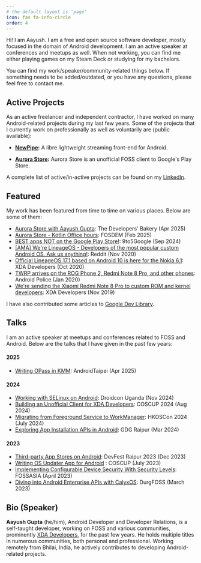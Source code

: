 ```yaml
---
# the default layout is 'page'
icon: fas fa-info-circle
order: 4
---
```


Hi! I am Aayush. I am a free and open source software developer, mostly focused in the domain of Android development. I am an active speaker at conferences and meetups as well. When not working, you can find me either playing games on my Steam Deck or studying for my bachelors.

You can find my work/speaker/community-related things below. If something needs to be added/outdated, or you have any questions, please feel free to contact me.

## Active Projects

As an active freelancer and independent contractor, I have worked on many Android-related projects during my last few years. Some of the projects that I currently work on professionally as well as voluntarily are (public available):

- **[NewPipe](https://github.com/TeamNewPipe/NewPipe):** A libre lightweight streaming front-end for Android.

- **[Aurora Store](https://gitlab.com/AuroraOSS/AuroraStore):** Aurora Store is an unofficial FOSS client to Google's Play Store.

A complete list of active/in-active projects can be found on my [LinkedIn](https://www.linkedin.com/in/theimpulson/details/projects/).

## Featured

My work has been featured from time to time on various places. Below are some of them:

- [Aurora Store with Aayush Gupta](https://thebakery.dev/96/): The Developers' Bakery (Apr 2025)
- [Aurora Store - Kotlin Office hours](https://bsky.app/profile/did:plc:5fx46b4pfg6kibxag5d5pldu/post/3lgs3h5hsfc2a): FOSDEM (Feb 2025)
- [BEST apps NOT on the Google Play Store!](https://www.youtube.com/watch?v=AGl5cLZg7Gc): 9to5Google (Sep 2024)
- [[AMA] We're LineageOS - Developers of the most popular custom Android OS. Ask us anything!](https://web.archive.org/web/20230328052455/https://www.reddit.com/r/Android/comments/k0ynjj/ama_were_lineageos_developers_of_the_most_popular/): Reddit (Nov 2020)
- [Official LineageOS 17.1 based on Android 10 is here for the Nokia 6.1](https://web.archive.org/web/20221219083817/https://www.xda-developers.com/nokia-6-1-official-lineageos-17-1-android-10/): XDA Developers (Oct 2020)
- [TWRP arrives on the ROG Phone 2, Redmi Note 8 Pro, and other phones](https://web.archive.org/web/20220602061315/https://www.androidpolice.com/2020/01/28/twrp-arrives-on-the-rog-phone-2-redmi-note-8-pro-and-other-phones/): Android Police (Jan 2020)
- [We're sending the Xiaomi Redmi Note 8 Pro to custom ROM and kernel developers](https://web.archive.org/web/20191208013651/https://www.xda-developers.com/xiaomi-redmi-note-8-pro-custom-rom-kernel-developers/): XDA Developers (Nov 2019)

I have also contributed some articles to [Google Dev Library](https://devlibrary.withgoogle.com/authors/theimpulson).

## Talks

I am an active speaker at meetups and conferences related to FOSS and Android. Below are the talks that I have given in the past few years:

#### 2025

- [Writing OPass in KMM](/assets/files/talks/opass.pdf): AndroidTaipei (Apr 2025)

#### 2024

- [Working with SELinux on Android](/assets/files/talks/selinux.pdf): Droidcon Uganda (Nov 2024)
- [Building an Unofficial Client for XDA Developers](/assets/files/talks/relabs.pdf): COSCUP 2024 (Aug 2024)
- [Migrating from Foreground Service to WorkManager](/assets/files/talks/workmanager.pdf): HKOSCon 2024 (July 2024)
- [Exploring App Installation APIs in Android](/assets/files/talks/packageinstaller.pdf): GDG Raipur (Mar 2024)

#### 2023

- [Third-party App Stores on Android](/assets/files/talks/appstore.pdf): DevFest Raipur 2023 (Dec 2023)
- [Writing OS Updater App for Android](/assets/files/talks/updater.pdf) : COSCUP (July 2023)
- [Implementing Configurable Device Security With Security Levels](/assets/files/talks/garliclevel.pdf): FOSSASIA (April 2023)
- [Diving into Android Enterprise APIs with CalyxOS](/assets/files/talks/mdm.pdf): DurgFOSS (March 2023)

## Bio (Speaker)

**Aayush Gupta** (he/him), Android Developer and Developer Relations, is a self-taught developer, working on FOSS and various communities, prominently [XDA Developers](https://forum.xda-developers.com/m/theimpulson.6042178/), for the past few years. He holds multiple titles in numerous communities, both personal and professional. Working remotely from Bhilai, India, he actively contributes to developing Android-related projects.
